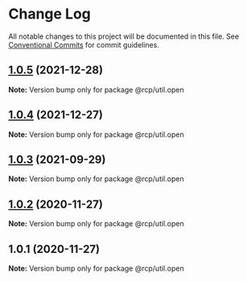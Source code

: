 # Change Log

All notable changes to this project will be documented in this file.
See [Conventional Commits](https://conventionalcommits.org) for commit guidelines.

<a name="1.0.5"></a>

## [1.0.5](https://github.com/imcuttle/rcp/compare/@rcp/util.open@1.0.4...@rcp/util.open@1.0.5) (2021-12-28)

**Note:** Version bump only for package @rcp/util.open

<a name="1.0.4"></a>

## [1.0.4](https://github.com/imcuttle/rcp/compare/@rcp/util.open@1.0.3...@rcp/util.open@1.0.4) (2021-12-27)

**Note:** Version bump only for package @rcp/util.open

<a name="1.0.3"></a>

## [1.0.3](https://github.com/imcuttle/rcp/compare/@rcp/util.open@1.0.2...@rcp/util.open@1.0.3) (2021-09-29)

**Note:** Version bump only for package @rcp/util.open

<a name="1.0.2"></a>

## [1.0.2](https://github.com/imcuttle/rcp/compare/@rcp/util.open@1.0.1...@rcp/util.open@1.0.2) (2020-11-27)

**Note:** Version bump only for package @rcp/util.open

<a name="1.0.1"></a>

## 1.0.1 (2020-11-27)

**Note:** Version bump only for package @rcp/util.open
